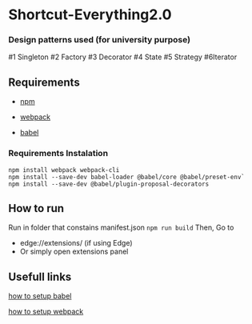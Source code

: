 # Shortcut-Everything2.0

### Design patterns used (for university purpose)

#1 Singleton #2 Factory #3 Decorator #4 State #5 Strategy #6Iterator

## Requirements

* [npm](https://docs.npmjs.com/downloading-and-installing-node-js-and-npm)

* [webpack](https://webpack.js.org/guides/installation/)

* [babel](https://github.com/babel/babel-loader)

### Requirements Instalation

```
npm install webpack webpack-cli
npm install --save-dev babel-loader @babel/core @babel/preset-env`
npm install --save-dev @babel/plugin-proposal-decorators
```

## How to run

Run in folder that constains manifest.json
`npm run build`
Then, Go to

- edge://extensions/ (if using Edge)
- Or simply open extensions panel

## Usefull links

[how to setup babel](https://www.youtube.com/watch?v=MX13Ezfzuf8)

[how to setup webpack](https://www.youtube.com/watch?v=HNb6bapmsyI)
